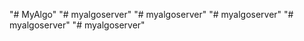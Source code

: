"# MyAlgo" 
"# myalgoserver" 
"# myalgoserver" 
"# myalgoserver" 
"# myalgoserver" 
"# myalgoserver" 
